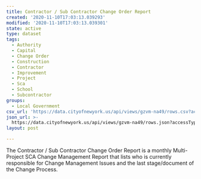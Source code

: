 ```yaml
---
title: Contractor / Sub Contractor Change Order Report
created: '2020-11-10T17:03:13.039293'
modified: '2020-11-10T17:03:13.039301'
state: active
type: dataset
tags:
  - Authority
  - Capital
  - Change Order
  - Construction
  - Contractor
  - Improvement
  - Project
  - Sca
  - School
  - Subcontractor
groups:
  - Local Government
csv_url: 'https://data.cityofnewyork.us/api/views/gzvm-na49/rows.csv?accessType=DOWNLOAD'
json_url: >-
  https://data.cityofnewyork.us/api/views/gzvm-na49/rows.json?accessType=DOWNLOAD
layout: post

---
```

The Contractor / Sub Contractor Change Order Report is a monthly Multi-Project SCA Change Management Report that lists who is currently responsible for Change Management Issues and the last stage/document of the Change Process.
